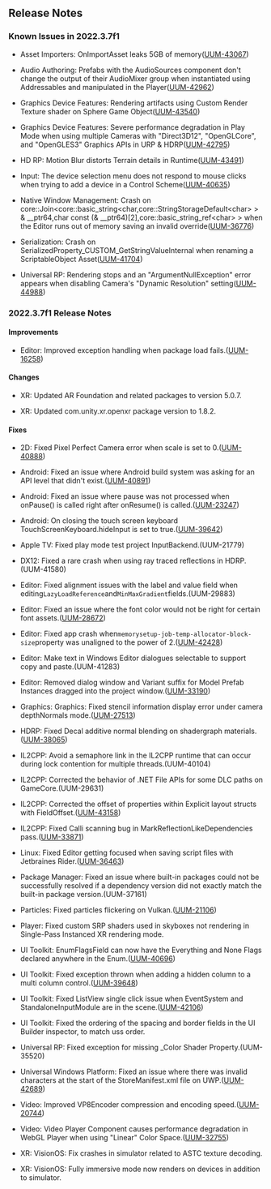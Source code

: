 ## Release Notes

### Known Issues in 2022.3.7f1

-   Asset Importers: OnImportAsset leaks 5GB of memory([UUM-43067](https://issuetracker.unity3d.com/issues/onimportasset-leaks-5gb-of-memory))

-   Audio Authoring: Prefabs with the AudioSources component don't change the output of their AudioMixer group when instantiated using Addressables and manipulated in the Player([UUM-42962](https://issuetracker.unity3d.com/issues/prefabs-with-the-audiosources-component-dont-change-the-output-of-their-audiomixer-group-when-instantiated-using-addressables-and-manipulated-in-the-player))

-   Graphics Device Features: Rendering artifacts using Custom Render Texture shader on Sphere Game Object([UUM-43540](https://issuetracker.unity3d.com/issues/rendering-artifacts-using-custom-render-texture-shader-on-sphere-game-object-on-macos-metal-api))

-   Graphics Device Features: Severe performance degradation in Play Mode when using multiple Cameras with "Direct3D12", "OpenGLCore", and "OpenGLES3" Graphics APIs in URP & HDRP([UUM-42795](https://issuetracker.unity3d.com/issues/severe-performance-degradation-in-play-mode-when-using-multiple-cameras-with-direct3d12-openglcore-and-opengles3-graphics-apis-in-urp-and-hdrp))

-   HD RP: Motion Blur distorts Terrain details in Runtime([UUM-43491](https://issuetracker.unity3d.com/issues/motion-blur-distorts-terrain-details-in-runtime))

-   Input: The device selection menu does not respond to mouse clicks when trying to add a device in a Control Scheme([UUM-40635](https://issuetracker.unity3d.com/issues/the-device-selection-menu-does-not-respond-to-mouse-clicks-when-trying-to-add-a-device-in-a-control-scheme))

-   Native Window Management: Crash on core::Join\<core::basic_string\<char,core::StringStorageDefault\<char\> \> & \_\_ptr64,char const (& \_\_ptr64)\[2\],core::basic_string_ref\<char\> \> when the Editor runs out of memory saving an invalid override([UUM-36776](https://issuetracker.unity3d.com/issues/crash-on-core-join-core-basic-string-char-core-stringstoragedefault-and-ptr64-char-const-and-ptr64-2-core-basic-string-ref-when-the-editor-runs-out-of-memory-saving-an-invalid-override))

-   Serialization: Crash on SerializedProperty_CUSTOM_GetStringValueInternal when renaming a ScriptableObject Asset([UUM-41704](https://issuetracker.unity3d.com/issues/crash-on-serializedproperty-custom-getstringvalueinternal-when-renaming-a-scriptableobject-asset))

-   Universal RP: Rendering stops and an "ArgumentNullException" error appears when disabling Camera's "Dynamic Resolution" setting([UUM-44988](https://issuetracker.unity3d.com/issues/rendering-stops-and-an-argumentnullexception-error-appears-when-disabling-cameras-dynamic-resolution-setting))

### 2022.3.7f1 Release Notes

#### Improvements

-   Editor: Improved exception handling when package load fails.([UUM-16258](https://issuetracker.unity3d.com/issues/crash-on-burstcompilerservice-compileasync-when-opening-project))

#### Changes

-   XR: Updated AR Foundation and related packages to version 5.0.7.

-   XR: Updated com.unity.xr.openxr package version to 1.8.2.

#### Fixes

-   2D: Fixed Pixel Perfect Camera error when scale is set to 0.([UUM-40888](https://issuetracker.unity3d.com/issues/assertion-failed-on-expression-error-thrown-in-console-when-pixel-perfect-camera-urp-has-scale-set-to-0-on-any-axis))

-   Android: Fixed an issue where Android build system was asking for an API level that didn\'t exist.([UUM-40891](https://issuetracker.unity3d.com/issues/android-unity-prompts-for-an-update-to-api-level-36-when-api-level-34-is-used-to-build-for-android))

-   Android: Fixed an issue where pause was not processed when onPause() is called right after onResume() is called.([UUM-23247](https://issuetracker.unity3d.com/issues/button-cant-be-pressed-after-calling-startactivityforresult-with-flag-activity-new-task))

-   Android: On closing the touch screen keyboard TouchScreenKeyboard.hideInput is set to true.([UUM-39642](https://issuetracker.unity3d.com/issues/touchscreenkeyboard-dot-hideinput-set-from-true-to-false-when-textfield-is-clicked-in-android-builds))

-   Apple TV: Fixed play mode test project InputBackend.(UUM-21779)

-   DX12: Fixed a rare crash when using ray traced reflections in HDRP.(UUM-41580)

-   Editor: Fixed alignment issues with the label and value field when editing` LazyLoadReference `and` MinMaxGradient `fields.(UUM-29883)

-   Editor: Fixed an issue where the font color would not be right for certain font assets.([UUM-28672](https://issuetracker.unity3d.com/issues/text-color-doesnt-change-when-using-unity-font-definition-style))

-   Editor: Fixed app crash when` memorysetup-job-temp-allocator-block-size `property was unaligned to the power of 2.([UUM-42428](https://issuetracker.unity3d.com/issues/memory-allocator-crash-when-opening-a-project))

-   Editor: Make text in Windows Editor dialogues selectable to support copy and paste.(UUM-41283)

-   Editor: Removed dialog window and Variant suffix for Model Prefab Instances dragged into the project window.([UUM-33190](https://issuetracker.unity3d.com/issues/create-prefab-variant-dialog-is-shown-when-creating-a-prefab))

-   Graphics: Graphics: Fixed stencil information display error under camera depthNormals mode.([UUM-27513](https://issuetracker.unity3d.com/issues/displayed-depth-buffer-doesnt-work-in-customrender-and-depthnormalstexture-passes))

-   HDRP: Fixed Decal additive normal blending on shadergraph materials.([UUM-38065](https://issuetracker.unity3d.com/issues/hdrp-decal-additive-normal-blending-doesnt-work-on-shadergraph-materials))

-   IL2CPP: Avoid a semaphore link in the IL2CPP runtime that can occur during lock contention for multiple threads.(UUM-40104)

-   IL2CPP: Corrected the behavior of .NET File APIs for some DLC paths on GameCore.(UUM-29631)

-   IL2CPP: Corrected the offset of properties within Explicit layout structs with FieldOffset.([UUM-43158](https://issuetracker.unity3d.com/issues/marshal-dot-offsetof-fails-to-calculate-the-correct-offset-of-property-within-explicit-layout-with-fieldoffset))

-   IL2CPP: Fixed Calli scanning bug in MarkReflectionLikeDependencies pass.([UUM-33871](https://issuetracker.unity3d.com/issues/the-player-build-fails-when-calling-both-type-dot-getmethod-and-calling-any-managed-function-pointer-in-the-same-function-with-minimal-and-low-stripping-level))

-   Linux: Fixed Editor getting focused when saving script files with Jetbraines Rider.([UUM-36463](https://issuetracker.unity3d.com/issues/linux-editor-becomes-focused-when-saving-a-script-file-in-jetbrains-rider))

-   Package Manager: Fixed an issue where built-in packages could not be successfully resolved if a dependency version did not exactly match the built-in package version.(UUM-37161)

-   Particles: Fixed particles flickering on Vulkan.([UUM-21106](https://issuetracker.unity3d.com/issues/android-vulkan-visualisation-corruption-occurs-when-rendering-particles-to-render-texture))

-   Player: Fixed custom SRP shaders used in skyboxes not rendering in Single-Pass Instanced XR rendering mode.

-   UI Toolkit: EnumFlagsField can now have the Everything and None Flags declared anywhere in the Enum.([UUM-40696](https://issuetracker.unity3d.com/issues/some-enums-from-flag-enum-are-not-shown-in-the-dropdown-menu-if-it-has-a-specific-order))

-   UI Toolkit: Fixed exception thrown when adding a hidden column to a multi column control.([UUM-39648](https://issuetracker.unity3d.com/issues/exception-when-adding-column-to-multicolumntreeview-with-visible-set-to-false))

-   UI Toolkit: Fixed ListView single click issue when EventSystem and StandaloneInputModule are in the scene.([UUM-42106](https://issuetracker.unity3d.com/issues/items-in-the-listview-cant-be-selected-if-theres-already-selected-item-when-eventsystem-and-standaloneinputmodule-are-in-the-scene))

-   UI Toolkit: Fixed the ordering of the spacing and border fields in the UI Builder inspector, to match uss order.

-   Universal RP: Fixed exception for missing \_Color Shader Property.(UUM-35520)

-   Universal Windows Platform: Fixed an issue where there was invalid characters at the start of the StoreManifest.xml file on UWP.([UUM-42689](https://issuetracker.unity3d.com/issues/there-is-an-invalid-character-at-the-start-of-the-storemanifest-dot-xml-when-building-for-uwp))

-   Video: Improved VP8Encoder compression and encoding speed.([UUM-20744](https://issuetracker.unity3d.com/issues/the-video-import-size-is-too-big-when-using-vp8-codec))

-   Video: Video Player Component causes performance degradation in WebGL Player when using \"Linear\" Color Space.([UUM-32755](https://issuetracker.unity3d.com/issues/video-player-component-causes-performance-degradation-in-webgl-player-when-using-linear-color-space))

-   XR: VisionOS: Fix crashes in simulator related to ASTC texture decoding.

-   XR: VisionOS: Fully immersive mode now renders on devices in addition to simulator.
